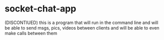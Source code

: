 # socket-chat-app
(DISCONTIUED) this is a program that will run in the command line and will be able to send msgs, pics, videos between clients and will be able to even make calls between them 
